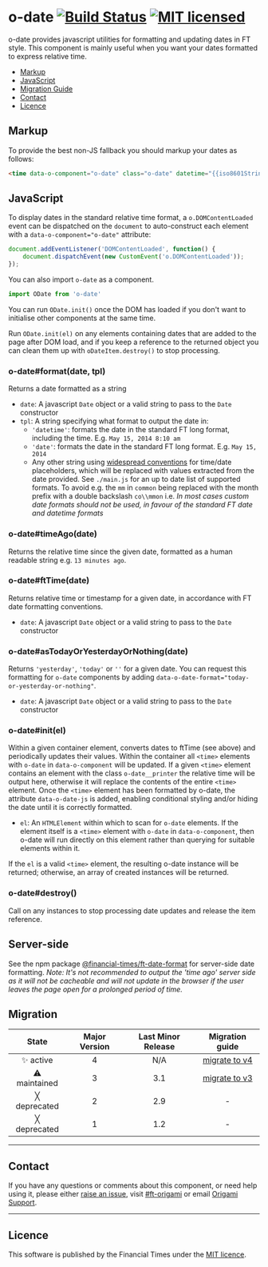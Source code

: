 # o-date [![Build Status](https://circleci.com/gh/Financial-Times/o-date.png?style=shield&circle-token=bfaf24c9b2d891efa96a820159e5e5780be4514d)](https://circleci.com/gh/Financial-Times/o-date) [![MIT licensed](https://img.shields.io/badge/license-MIT-blue.svg)](#licence)

o-date provides javascript utilities for formatting and updating dates in FT style. This component is mainly useful when you want your dates formatted to express relative time.

  - [Markup](#markup)
  - [JavaScript](#javascript)
  - [Migration Guide](#migration)
  - [Contact](#contact)
  - [Licence](#licence)

## Markup

To provide the best non-JS fallback you should markup your dates as follows:

```html
<time data-o-component="o-date" class="o-date" datetime="{{iso8601String}}">{FT formatted date (including time if appropriate)}</time>
```

## JavaScript

To display dates in the standard relative time format, a `o.DOMContentLoaded` event can be dispatched on the `document` to auto-construct each element with a `data-o-component="o-date"` attribute:

```js
document.addEventListener('DOMContentLoaded', function() {
    document.dispatchEvent(new CustomEvent('o.DOMContentLoaded'));
});
```

You can also import `o-date` as a component.

```js
import ODate from 'o-date'
```

You can run `ODate.init()` once the DOM has loaded if you don't want to initialise other components at the same time.

Run `ODate.init(el)` on any elements containing dates that are added to the page after DOM load, and if you keep a reference to the returned object you can clean them up with `oDateItem.destroy()` to stop processing.

### o-date#format(date, tpl)

Returns a date formatted as a string

  * `date`: A javascript `Date` object or a valid string to pass to the `Date` constructor
  * `tpl`: A string specifying what format to output the date in:
    - `'datetime'`: formats the date in the standard FT long format, including the time. E.g. `May 15, 2014 8:10 am`
    - `'date'`: formats the date in the standard FT long format. E.g. `May 15, 2014`
    - Any other string using [widespread conventions](http://docs.oracle.com/javase/7/docs/api/java/text/SimpleDateFormat.html) for time/date placeholders, which will be replaced with values extracted from the date provided. See `./main.js` for an up to date list of supported formats. To avoid e.g. the `mm` in `common` being replaced with the month prefix with a double backslash `co\\mmon` i.e. *In most cases custom date formats should not be used, in favour of the standard FT date and datetime formats*

### o-date#timeAgo(date)

Returns the relative time since the given date, formatted as a human readable string e.g. `13 minutes ago`.

### o-date#ftTime(date)

Returns relative time or timestamp for a given date, in accordance with FT date formatting conventions.

  * `date`: A javascript `Date` object or a valid string to pass to the `Date` constructor

### o-date#asTodayOrYesterdayOrNothing(date)

Returns `'yesterday'`, `'today'` or `''` for a given date. You can request this formatting for `o-date` components by adding `data-o-date-format="today-or-yesterday-or-nothing"`.

  * `date`: A javascript `Date` object or a valid string to pass to the `Date` constructor

### o-date#init(el)

Within a given container element, converts dates to ftTime (see above) and periodically updates their values. Within the container all `<time>` elements with `o-date` in `data-o-component` will be updated. If a given `<time>` element contains an element with the class `o-date__printer` the relative time will be output here, otherwise it will replace the contents of the entire `<time>` element. Once the `<time>` element has been formatted by o-date, the attribute `data-o-date-js` is added, enabling conditional styling and/or hiding the date until it is correctly formatted.

  * `el`: An `HTMLElement` within which to scan for `o-date` elements. If the element itself is a `<time>` element with `o-date` in `data-o-component`, then o-date will run directly on this element rather than querying for suitable elements within it.

If the `el` is a valid `<time>` element, the resulting o-date instance will be returned; otherwise, an array of created instances will be returned.

### o-date#destroy()

Call on any instances to stop processing date updates and release the item reference.

## Server-side

See the npm package [@financial-times/ft-date-format](https://github.com/Financial-Times/ft-date-format) for server-side date formatting. _Note: It's not recommended to output the 'time ago' server side as it will not be cacheable and will not update in the browser if the user leaves the page open for a prolonged period of time._

## Migration

State | Major Version | Last Minor Release | Migration guide |
:---: | :---: | :---: | :---:
✨ active | 4 | N/A | [migrate to v4](MIGRATION.md#migrating-from-v3-to-v4) |
⚠ maintained | 3 | 3.1 | [migrate to v3](MIGRATION.md#migrating-from-v2-to-v3) |
╳ deprecated | 2 | 2.9 | - |
╳ deprecated | 1 | 1.2 | - |

---

## Contact

If you have any questions or comments about this component, or need help using it, please either [raise an issue](https://github.com/Financial-Times/o-date/issues), visit [#ft-origami](https://financialtimes.slack.com/messages/ft-origami/) or email [Origami Support](mailto:origami-support@ft.com).

---

## Licence

This software is published by the Financial Times under the [MIT licence](http://opensource.org/licenses/MIT).
